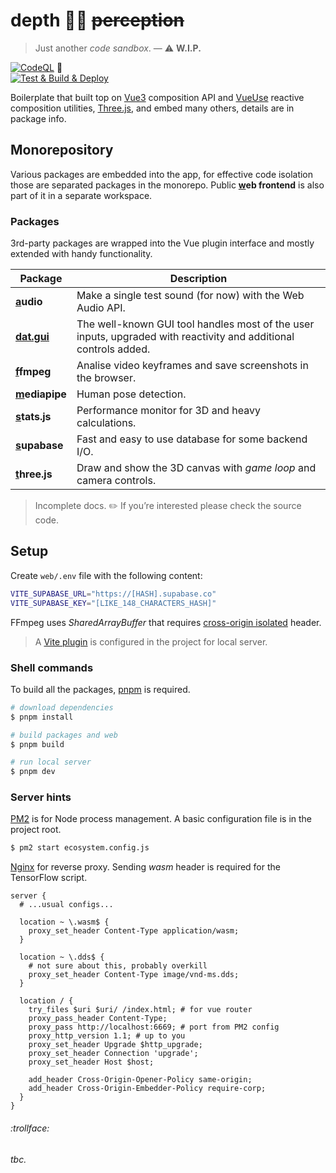 # depth 🧘‍♀️ ~~perception~~

> Just another _code sandbox_. — :warning: **W.I.P.**

[![CodeQL](https://github.com/SubZtep/depth/actions/workflows/codeql-analysis.yml/badge.svg)](https://github.com/SubZtep/depth/actions/workflows/codeql-analysis.yml)
:balloon: \
[![Test & Build & Deploy](https://github.com/SubZtep/depth/actions/workflows/deploy.yml/badge.svg)](https://github.com/SubZtep/depth/actions/workflows/deploy.yml)

Boilerplate that built top on [Vue3](https://v3.vuejs.org/api/sfc-script-setup.html) composition API and [VueUse](https://vueuse.org/functions.html) reactive composition utilities, [Three.js](https://threejs.org/), and embed many others, details are in package info.

## Monorepository

Various packages are embedded into the app, for effective code isolation those are separated packages in the monorepo. Public **[w](./web#readme)eb frontend** is also part of it in a separate workspace.

### Packages

3rd-party packages are wrapped into the Vue plugin interface and mostly extended with handy functionality.

| Package                                    | Description                                                                                                      |
| ------------------------------------------ | ---------------------------------------------------------------------------------------------------------------- |
| **[a](packages/audio#readme)udio**         | Make a single test sound (for now) with the Web Audio API.                                                       |
| **[dat.gui](packages/dat.gui#readme)**     | The well-known GUI tool handles most of the user inputs, upgraded with reactivity and additional controls added. |
| **[f](packages/ffmpeg#readme)fmpeg**       | Analise video keyframes and save screenshots in the browser.                                                     |
| **[m](packages/mediapipe#readme)ediapipe** | Human pose detection.                                                                                            |
| **[s](packages/stats.js#readme)tats.js**   | Performance monitor for 3D and heavy calculations.                                                               |
| **[s](packages/supabase#readme)upabase**   | Fast and easy to use database for some backend I/O.                                                              |
| **[t](packages/three.js#readme)hree.js**   | Draw and show the 3D canvas with _game loop_ and camera controls.                                                |

> Incomplete docs. :pencil2: If you’re interested please check the source code.

## Setup

Create `web/.env` file with the following content:

```sh
VITE_SUPABASE_URL="https://[HASH].supabase.co"
VITE_SUPABASE_KEY="[LIKE_148_CHARACTERS_HASH]"
```

FFmpeg uses _SharedArrayBuffer_ that requires [cross-origin isolated](https://developer.chrome.com/blog/enabling-shared-array-buffer/) header.

> A [Vite plugin](https://github.com/chaosprint/vite-plugin-cross-origin-isolation) is configured in the project for local server.

### Shell commands

To build all the packages, [pnpm](https://pnpm.io/installation) is required.

```sh
# download dependencies
$ pnpm install

# build packages and web
$ pnpm build

# run local server
$ pnpm dev
```

### Server hints

[PM2](https://pm2.keymetrics.io/docs/usage/quick-start/) is for Node process management. A basic configuration file is in the project root.

```sh
$ pm2 start ecosystem.config.js
```

[Nginx](https://docs.nginx.com/nginx/admin-guide/web-server/reverse-proxy/) for reverse proxy. Sending _wasm_ header is required for the TensorFlow script.

```nginx
server {
  # ...usual configs...

  location ~ \.wasm$ {
    proxy_set_header Content-Type application/wasm;
  }

  location ~ \.dds$ {
    # not sure about this, probably overkill
    proxy_set_header Content-Type image/vnd-ms.dds;
  }

  location / {
    try_files $uri $uri/ /index.html; # for vue router
    proxy_pass_header Content-Type;
    proxy_pass http://localhost:6669; # port from PM2 config
    proxy_http_version 1.1; # up to you
    proxy_set_header Upgrade $http_upgrade;
    proxy_set_header Connection 'upgrade';
    proxy_set_header Host $host;

    add_header Cross-Origin-Opener-Policy same-origin;
    add_header Cross-Origin-Embedder-Policy require-corp;
  }
}
```

###### :trollface:

_tbc._
